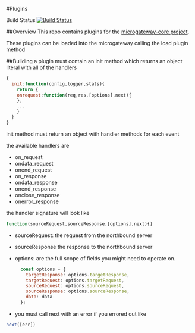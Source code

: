 #Plugins

Build Status [![Build Status](https://travis-ci.org/apigee/microgateway-plugins.svg?branch=accumulate-request-fixes)](https://travis-ci.org/apigee/microgateway-plugins)

##Overview
This repo contains plugins for the [microgateway-core project](https://github.com/apigee/microgateway-core).  

These plugins can be loaded into the microgateway calling the load plugin method

##Building a plugin
must contain an init method which returns an object literal with all of the handlers

```javascript
{
  init:function(config,logger,stats){
    return {
    onrequest:function(req,res,[options],next){
    },
    ...
    }
  }
}
```

init method must return an object with handler methods for each event

the available handlers are 

* on_request
* ondata_request 
* onend_request
* on_response
* ondata_response
* onend_response
* onclose_response
* onerror_response

the handler signature will look like 

```javascript
function(sourceRequest,sourceResponse,[options],next){}
```
* sourceRequest: the request from the northbound server
* sourceResponse the response to the northbound server
* options: are the full scope of fields you might need to operate on.  
 
  ```javascript 
  	const options = {
      targetResponse: options.targetResponse,
      targetRequest: options.targetRequest,
      sourceRequest: options.sourceRequest,
      sourceResponse: options.sourceResponse,
      data: data
    };
    ```
* you must call next with an error if you errored out like

```javascript 
next([err])
```
